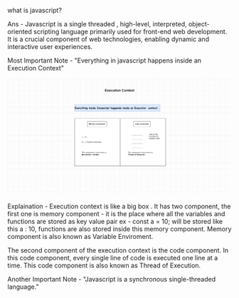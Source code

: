 what is javascript?

Ans - Javascript is a single threaded , high-level, interpreted, object-oriented scripting language primarily used for front-end web development. It is a crucial component of web technologies, enabling dynamic and interactive user experiences. 

Most Important Note - "Everything in javascript happens inside an Execution Context"

![js-execution-context](https://github.com/DURGESH6969/js-concepts/blob/main/02_classes_and_oop/Javascript-Execution-Context.png)


Explaination - Execution context is like a big box . It has two component, the first one is memory component - it is the place where all the variables and functions are stored as key value pair ex - const a = 10; will be stored like this a : 10, functions are also stored inside this memory component. Memory component is also known as Variable Enviroment.

The second component of the execution context is the code component. In  this code component, every single line of code is executed one line at a time. This code component is also known as Thread of Execution. 

Another Important Note - "Javascript is a synchronous single-threaded language."
